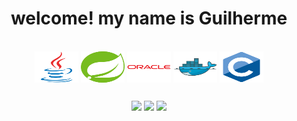 <div align="center">
  <h1>welcome! my name is Guilherme</h1>
</div>
  
<div align="center" style="display: inline_block"><br>
  <img align="center" alt="Gui-Java" height="50" width="70" src="https://raw.githubusercontent.com/devicons/devicon/master/icons/java/java-original.svg">
  <img align="center" alt="Gui-Spring" height="50" width="70" src="https://raw.githubusercontent.com/devicons/devicon/1119b9f84c0290e0f0b38982099a2bd027a48bf1/icons/spring/spring-original.svg">
  <img align="center" alt="Gui-Oracle" height="50" width="70" src="https://raw.githubusercontent.com/devicons/devicon/1119b9f84c0290e0f0b38982099a2bd027a48bf1/icons/oracle/oracle-original.svg">
  <img align="center" alt="Gui-Docker" height="50" width="70" src="https://raw.githubusercontent.com/devicons/devicon/1119b9f84c0290e0f0b38982099a2bd027a48bf1/icons/docker/docker-original.svg">
  <img align="center" alt="Gui-C" height="50" width="70" src="https://raw.githubusercontent.com/devicons/devicon/1119b9f84c0290e0f0b38982099a2bd027a48bf1/icons/c/c-original.svg">
</div>
  
  ##
 
<div align="center"> 
  <a href="https://www.instagram.com/guilhermesier_/" target="_blank"><img src="https://img.shields.io/badge/-Instagram-%23E4405F?style=for-the-badge&logo=instagram&logoColor=white" target="_blank"></a>
  <a href = "mailto:contato.guilhermereislima@gmail.com"><img src="https://img.shields.io/badge/-Gmail-%23333?style=for-the-badge&logo=gmail&logoColor=white" target="_blank"></a>
  <a href="https://www.linkedin.com/in/guilherme-reis-lima/" target="_blank"><img src="https://img.shields.io/badge/-LinkedIn-%230077B5?style=for-the-badge&logo=linkedin&logoColor=white" target="_blank"></a> 
  
</div>
